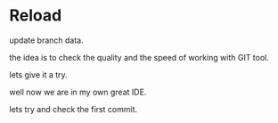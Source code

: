 # Reload

update branch data.

the idea is to check the quality and the speed of working with GIT tool.

lets give it a try.

well now we are in my own great IDE.

lets try and check the first commit.


